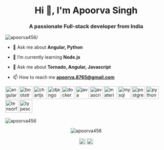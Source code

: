 <h1 align="center">Hi 👋, I'm Apoorva Singh</h1>
<h3 align="center">A passionate Full-stack developer from India</h3>
<p align="left"> <img src=https://komarev.com/ghpvc/?username=apoorva456 alt=apoorva456/> </p>

- 💬 Ask me about **Angular, Python**

- 🌱 I’m currently learning **Node.js**

- 💬 Ask me about **Tornado, Angular, Javascript**

- 📫 How to reach me **apoorva.8765@gmail.com**

<p align="left"><img src="https://devicons.github.io/devicon/devicon.git/icons/angularjs/angularjs-original.svg" alt="angularjs" width="40" height="40"/> <img src="https://devicons.github.io/devicon/devicon.git/icons/bootstrap/bootstrap-plain.svg" alt="bootstrap" width="40" height="40"/> <img src="https://www.chartjs.org/media/logo-title.svg" alt="chartjs" width="40" height="40"/> <img src="https://devicons.github.io/devicon/devicon.git/icons/django/django-original.svg" alt="django" width="40" height="40"/> <img src="https://devicons.github.io/devicon/devicon.git/icons/docker/docker-original-wordmark.svg" alt="docker" width="40" height="40"/> <img src="https://devicons.github.io/devicon/devicon.git/icons/java/java-original-wordmark.svg" alt="java" width="40" height="40"/> <img src="https://devicons.github.io/devicon/devicon.git/icons/javascript/javascript-original.svg" alt="javascript" width="40" height="40"/> <img src="https://raw.githubusercontent.com/prplx/svg-logos/5585531d45d294869c4eaab4d7cf2e9c167710a9/svg/materialize.svg" alt="materialize" width="40" height="40"/> <img src="https://devicons.github.io/devicon/devicon.git/icons/mysql/mysql-original-wordmark.svg" alt="mysql" width="40" height="40"/> <img src="https://devicons.github.io/devicon/devicon.git/icons/postgresql/postgresql-original-wordmark.svg" alt="postgresql" width="40" height="40"/> <img src="https://devicons.github.io/devicon/devicon.git/icons/python/python-original.svg" alt="python" width="40" height="40"/> <img src="https://www.vectorlogo.zone/logos/tensorflow/tensorflow-icon.svg" alt="tensorflow" width="40" height="40"/> <img src="https://devicons.github.io/devicon/devicon.git/icons/typescript/typescript-original.svg" alt="typescript" width="40" height="40"/></p><p><img align="center" src="https://github-readme-stats.vercel.app/api/top-langs/?username=apoorva456&layout=compact&hide=html" alt="apoorva456" /></p>
<p align="center"> <img src=https://github-readme-stats.vercel.app/api?username=apoorva456&show_icons=true alt=apoorva456 /> </p>

<p align="center">
<a href=https://linkedin.com/in/singh-apoorva target="blank"><img align="center" src=https://cdn.jsdelivr.net/npm/simple-icons@3.0.1/icons/linkedin.svg alt="singh-apoorva" height="20" width="20" /></a>
<a href=https://instagram.com/apoorvas.11 target="blank"><img align="center" src=https://cdn.jsdelivr.net/npm/simple-icons@3.0.1/icons/instagram.svg alt="apoorvas.11" height="20" width="20" /></a>
</p>
